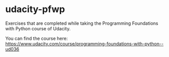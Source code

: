 # udacity-pfwp
Exercises that are completed while taking the Programming Foundations with Python course of Udacity.

You can find the course here: https://www.udacity.com/course/programming-foundations-with-python--ud036
